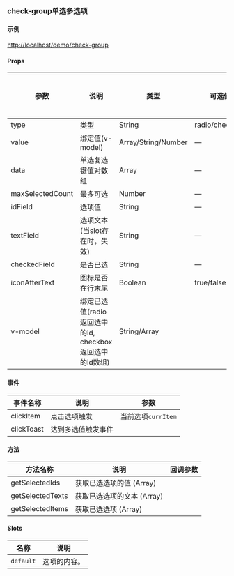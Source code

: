 ### check-group单选多选项

#### 示例

[http://localhost/demo/check-group](http://localhost/demo/check-group)

#### Props

| 参数          | 说明            						| 类型    | 可选值    | 默认值         | 是否必填|
|---------------| -------------------------------------- | ------- | --------- | ------------- |------|
| type          | 类型                                    | String  | radio/checkbox          | 无        |  是|
| value			|绑定值(v-model)							|Array/String/Number|—|—			|否
| data         | 单选复选键值对数组                      	| Array| —           | —           | 是|
| maxSelectedCount         | 最多可选    					| Number| —        | —          | 否 |
| idField      | 选项值                               		| String  | —           | id |	否 |
| textField          | 选项文本(当slot存在时，失效)                         	| String  | —           | text |	否 |
| checkedField      | 是否已选                       		| String  | —           | checked |	否	|
| iconAfterText     | 图标是否在行末尾                       | Boolean  | true/false         | false |	否	|
| v-model     | 绑定已选值(radio返回选中的id, checkbox返回选中的id数组)        | String/Array  |          | false |	否	|

#### 事件

| 事件名称          | 说明                                    | 参数         |
|---------------| -------------------------------------- | ------- |
| clickItem             | 点击选项触发                  | 当前选项`currItem`  |	
| clickToast    |达到多选值触发事件
#### 方法

| 方法名称          | 说明                                    | 回调参数         |
|---------------| -------------------------------------- | ------- |
| getSelectedIds             | 获取已选选项的值 (Array)                  |   |
| getSelectedTexts            | 获取已选选项的文本   (Array)                |  |
| getSelectedItems				| 获取已选选项  (Array)                 |  |

#### Slots
| 名称		| 说明				|
| ---		| ---				|
| `default`	| 选项的内容。	|